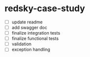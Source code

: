 # redsky-case-study

- [ ] update readme
- [ ] add swagger doc
- [ ] finalize integration tests
- [ ] finalize functional tests
- [ ] validation
- [ ] exception handling
